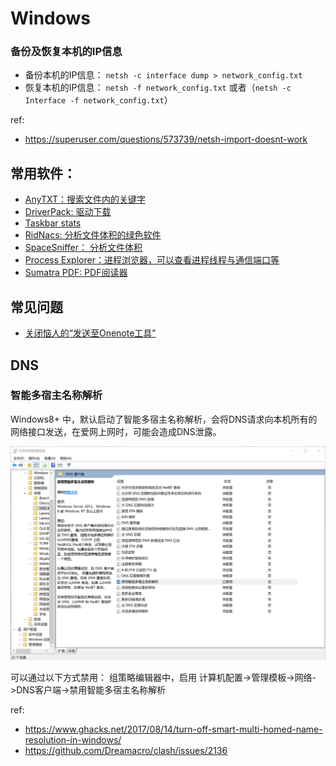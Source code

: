 # Windows

### 备份及恢复本机的IP信息

  * 备份本机的IP信息： `netsh -c interface dump > network_config.txt`
  * 恢复本机的IP信息： `netsh -f network_config.txt` 或者（`netsh -c Interface -f network_config.txt`）

ref:

* https://superuser.com/questions/573739/netsh-import-doesnt-work


## 常用软件：
  * [AnyTXT：搜索文件内的关键字](https://anytxt.net/)
  * [DriverPack: 驱动下载](https://driverpack.io/en)
  * [Taskbar stats](https://github.com/openhoangnc/taskbar-stats/)
  * [RidNacs: 分析文件体积的绿色软件](https://www.splashsoft.de/ridnacs-disk-space-usage-analyzer/)
  * [SpaceSniffer： 分析文件体积](http://www.uderzo.it/main_products/space_sniffer/)
  * [Process Explorer：进程浏览器，可以查看进程线程与通信端口等](https://learn.microsoft.com/en-us/sysinternals/downloads/process-explorer)
  * [Sumatra PDF: PDF阅读器](https://www.sumatrapdfreader.org/free-pdf-reader.html)


## 常见问题
  * [关闭恼人的“发送至Onenote工具”](https://superuser.com/questions/662737/how-to-stop-send-to-onenote-window-from-showing-when-i-start-onenote-2013)

  ## DNS

  ### 智能多宿主名称解析

  Windows8+ 中，默认启动了智能多宿主名称解析，会将DNS请求向本机所有的网络接口发送，在爱网上网时，可能会造成DNS泄露。

  ![dns-multi-homed-name-resolution](dns-multi-homed-name-resolution.png)

  可以通过以下方式禁用：
  组策略编辑器中，启用 计算机配置->管理模板->网络->DNS客户端->禁用智能多宿主名称解析

  ref:
  * https://www.ghacks.net/2017/08/14/turn-off-smart-multi-homed-name-resolution-in-windows/
  * https://github.com/Dreamacro/clash/issues/2136
